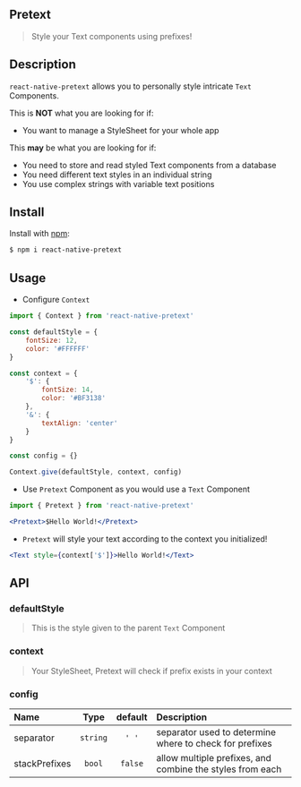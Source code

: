 ## Pretext

> Style your Text components using prefixes!

## Description

`react-native-pretext` allows you to personally style intricate `Text` Components.

This is **NOT** what you are looking for if:
- You want to manage a StyleSheet for your whole app

This **may** be what you are looking for if:
- You need to store and read styled Text components from a database
- You need different text styles in an individual string
- You use complex strings with variable text positions

## Install

Install with [npm](https://www.npmjs.com/package/react-native-pretext):

```sh
$ npm i react-native-pretext
```

## Usage

- Configure `Context`

```jsx
import { Context } from 'react-native-pretext'

const defaultStyle = {
    fontSize: 12,
    color: '#FFFFFF'
}

const context = {
    '$': {
        fontSize: 14,
        color: '#BF3138'
    },
    '&': {
        textAlign: 'center'
    }
}

const config = {}

Context.give(defaultStyle, context, config)
```

- Use `Pretext` Component as you would use a `Text` Component

```jsx
import { Pretext } from 'react-native-pretext'

<Pretext>$Hello World!</Pretext>
```

- `Pretext` will style your text according to the context you initialized!

```jsx
<Text style={context['$']}>Hello World!</Text>
```

## API

### defaultStyle

> This is the style given to the parent `Text` Component

### context

> Your StyleSheet, Pretext will check if prefix exists in your context

### config

| Name  | Type     | default | Description |
| :---- | :------: | :------: | :--- |
| separator | `string`   | `' '` | separator used to determine where to check for prefixes |
| stackPrefixes | `bool`   | `false` | allow multiple prefixes, and combine the styles from each |
